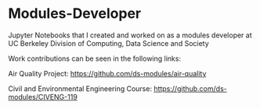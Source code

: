 # Modules-Developer
Jupyter Notebooks that I created and worked on as a modules developer at UC Berkeley Division of Computing, Data Science and Society

Work contributions can be seen in the following links:

Air Quality Project: https://github.com/ds-modules/air-quality

Civil and Environmental Engineering Course: https://github.com/ds-modules/CIVENG-119
